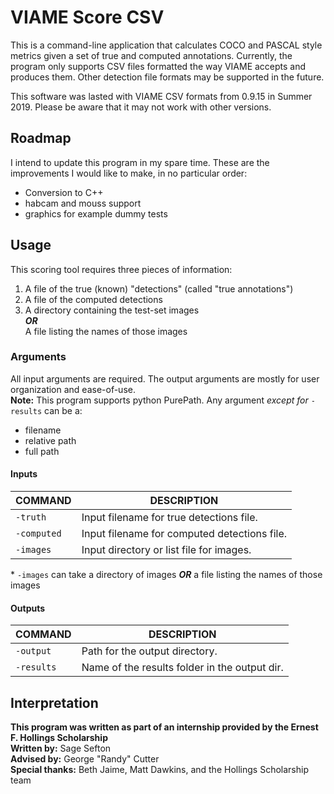 # VIAME Score CSV

This is a command-line application that calculates COCO and PASCAL style metrics given a set of true and computed annotations.  Currently, the program only supports CSV files formatted the way VIAME accepts and produces them.  Other detection file formats may be supported in the future.

This software was lasted with VIAME CSV formats from 0.9.15 in Summer 2019.
Please be aware that it may not work with other versions.

## Roadmap  
I intend to update this program in my spare time.  These are the improvements I would like to make, in no particular order:
 * Conversion to C++
 * habcam and mouss support
 * graphics for example dummy tests

## Usage  
This scoring tool requires three pieces of information: 
 1. A file of the true (known) "detections" (called "true annotations")
 2. A file of the computed detections
 3. A directory containing the test-set images  
   ___OR___  
   A file listing the names of those images  

### Arguments  
All input arguments are required.  The output arguments are mostly for user organization and ease-of-use.  
__Note:__ This program supports python PurePath. Any argument _except for_ `-results` can be a:
 - filename
 - relative path
 - full path

#### Inputs  
|     COMMAND |                                   DESCRIPTION |
|-------------|-----------------------------------------------|
|    `-truth` |      Input filename for true detections file. |
| `-computed` |  Input filename for computed detections file. |
|   `-images` |      Input directory or list file for images. |

\* `-images` can take a directory of images ___OR___ a file listing the names of those images

#### Outputs  
|     COMMAND |                                   DESCRIPTION |
|-------------|-----------------------------------------------|
|   `-output` |                Path for the output directory. |
|  `-results` | Name of the results folder in the output dir. |

## Interpretation  



**This program was written as part of an internship provided by the Ernest F. Hollings Scholarship**  
**Written by:** Sage Sefton  
**Advised by:** George "Randy" Cutter  
**Special thanks:** Beth Jaime, Matt Dawkins, and the Hollings Scholarship team

